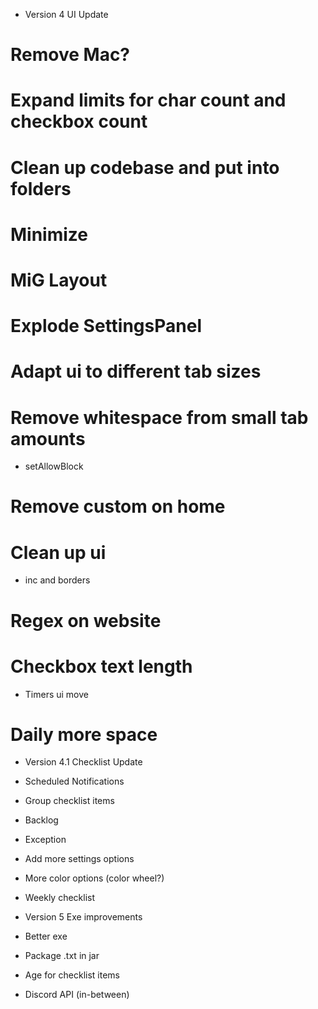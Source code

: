 - Version 4 UI Update
# Remove Mac?
# Expand limits for char count and checkbox count
# Clean up codebase and put into folders
# Minimize
# MiG Layout
# Explode SettingsPanel
# Adapt ui to different tab sizes
# Remove whitespace from small tab amounts
- setAllowBlock
# Remove custom on home
# Clean up ui
- inc and borders
# Regex on website
# Checkbox text length
- Timers ui move
# Daily more space

- Version 4.1 Checklist Update
- Scheduled Notifications
- Group checklist items
- Backlog
- Exception
- Add more settings options
- More color options (color wheel?)
- Weekly checklist

- Version 5 Exe improvements
- Better exe
- Package .txt in jar
- Age for checklist items
- Discord API (in-between)